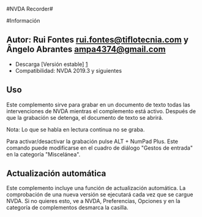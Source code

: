#NVDA Recorder#

#Información
## Autor: Rui Fontes <rui.fontes@tiflotecnia.com> y Ângelo Abrantes <ampa4374@gmail.com>
* Descarga [Versión estable] [1]
* Compatibilidad: NVDA 2019.3 y siguientes

## Uso
Este complemento sirve para grabar en un documento de texto todas las intervenciones de NVDA mientras el complemento está activo.
Después de que la grabación se detenga, el documento de texto se abrirá.

Nota: Lo que se habla en lectura continua no se graba.

Para activar/desactivar la grabación pulse ALT + NumPad Plus.
Este comando puede modificarse en el cuadro de diálogo "Gestos de entrada" en la categoría "Miscelánea".

## Actualización automática

Este complemento incluye una función de actualización automática.
La comprobación de una nueva versión se ejecutará cada vez que se cargue NVDA.
Si no quieres esto, ve a NVDA, Preferencias, Opciones y en la categoría de complementos desmarca la casilla.


[1]: https://github.com/ruifontes/NVDARecorder/releases/download/21.08.08/NVDARecorder-21.08.08.nvda-addon
